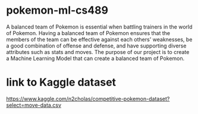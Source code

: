 # pokemon-ml-cs489
A balanced team of Pokemon is essential when battling trainers in the world of Pokemon. Having a balanced team of Pokemon ensures that the members of the team can be effective against each others' weaknesses, be a good combination of offense and defense, and have supporting diverse attributes such as stats and moves. The purpose of our project is to create a Machine Learning Model that can create a balanced team of Pokemon.

# link to Kaggle dataset
https://www.kaggle.com/n2cholas/competitive-pokemon-dataset?select=move-data.csv
